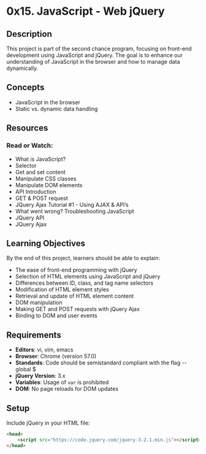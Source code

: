 # 0x15. JavaScript - Web jQuery

## Description
This project is part of the second chance program, focusing on front-end development using JavaScript and jQuery. The goal is to enhance our understanding of JavaScript in the browser and how to manage data dynamically.

## Concepts
- JavaScript in the browser
- Static vs. dynamic data handling

## Resources
### Read or Watch:
- What is JavaScript?
- Selector
- Get and set content
- Manipulate CSS classes
- Manipulate DOM elements
- API Introduction
- GET & POST request
- JQuery Ajax Tutorial #1 - Using AJAX & API’s
- What went wrong? Troubleshooting JavaScript
- JQuery API
- JQuery Ajax

## Learning Objectives
By the end of this project, learners should be able to explain:
- The ease of front-end programming with jQuery
- Selection of HTML elements using JavaScript and jQuery
- Differences between ID, class, and tag name selectors
- Modification of HTML element styles
- Retrieval and update of HTML element content
- DOM manipulation
- Making GET and POST requests with jQuery Ajax
- Binding to DOM and user events

## Requirements
- **Editors**: vi, vim, emacs
- **Browser**: Chrome (version 57.0)
- **Standards**: Code should be semistandard compliant with the flag --global $
- **jQuery Version**: 3.x
- **Variables**: Usage of `var` is prohibited
- **DOM**: No page reloads for DOM updates

## Setup
Include jQuery in your HTML file:
```html
<head>
    <script src="https://code.jquery.com/jquery-3.2.1.min.js"></script>
</head>
